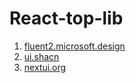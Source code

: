 # React-top-lib
1. [fluent2.microsoft.design](https://ui.shadcn.com/)
2. [ui.shacn](https://ui.shadcn.com/)
3. [nextui.org](https://nextui.org/)
